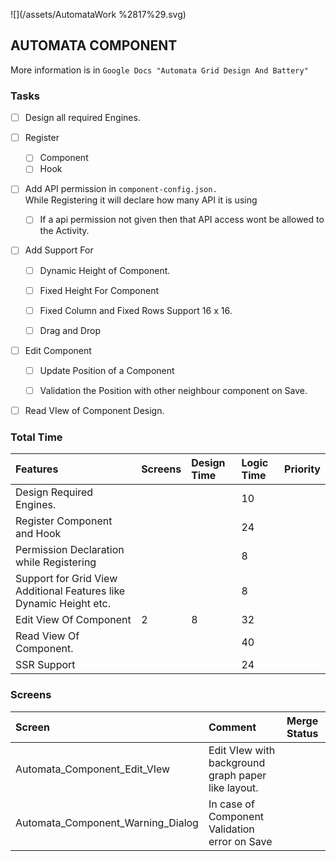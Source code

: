 ![](/assets/AutomataWork %2817%29.svg)

## AUTOMATA COMPONENT

More information is in `Google Docs "Automata Grid Design And Battery"`

### Tasks

* [ ] Design all required Engines.
* [ ] Register
  * [ ] Component
  * [ ] Hook
* [ ] Add API permission in `component-config.json.`  
  While Registering it will declare how many API it is using

  * [ ] If a api permission not given then that API access wont be allowed to the Activity.

* [ ] Add Support For

  * [ ] Dynamic Height of Component.

  * [ ] Fixed Height For Component

  * [ ] Fixed Column and Fixed Rows Support 16 x 16.

  * [ ] Drag and Drop

* [ ] Edit Component

  * [ ] Update Position of a Component

  * [ ] Validation the Position with other neighbour component on Save.

* [ ] Read VIew of Component Design.

#### 

### Total Time

| Features | Screens | Design Time | Logic Time | Priority |
| :--- | :--- | :--- | :--- | :--- |
| Design Required Engines. |  |  | 10 |  |
| Register Component and Hook |  |  | 24 |  |
| Permission Declaration while Registering |  |  | 8 |  |
| Support for Grid View Additional Features like Dynamic Height etc. |  |  | 8 |  |
| Edit View Of Component | 2 | 8 | 32 |  |
| Read View Of Component. |  |  | 40 |  |
| SSR Support |  |  | 24 |  |

### 

### Screens

| Screen | Comment | Merge Status |
| :--- | :--- | :--- |
| Automata\_Component\_Edit\_VIew | Edit VIew with background graph paper like layout. |  |
| Automata\_Component\_Warning\_Dialog | In case of Component Validation error on Save |  |




